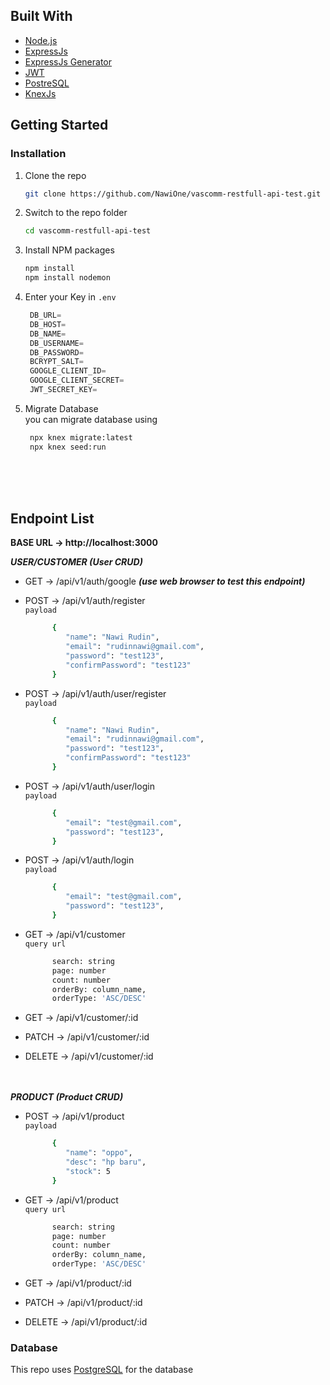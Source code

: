 ## Built With
* [Node.js][Nodejs-url]
* [ExpressJs][Express-url]
* [ExpressJs Generator][Express-generator-url]
* [JWT][Jwt-url]
* [PostreSQL][Postgresql-url]
* [KnexJs][Knex-url]


## Getting Started


### Installation


1. Clone the repo
   ```sh
   git clone https://github.com/NawiOne/vascomm-restfull-api-test.git
   ```
2. Switch to the repo folder
   ```sh
   cd vascomm-restfull-api-test
   ```
3. Install NPM packages
   ```sh
   npm install
   npm install nodemon
   ```
4. Enter your Key in `.env`
   ```js
    DB_URL=
    DB_HOST=
    DB_NAME=
    DB_USERNAME=
    DB_PASSWORD=
    BCRYPT_SALT=
    GOOGLE_CLIENT_ID=
    GOOGLE_CLIENT_SECRET=
    JWT_SECRET_KEY=
   ```
5. Migrate Database<br>
   you can migrate database using 
   ```sh
    npx knex migrate:latest
    npx knex seed:run
    ```
    <br>
    <br>
    <br>



## Endpoint List
**BASE URL -> http://localhost:3000**

***USER/CUSTOMER (User CRUD)***
 * GET -> /api/v1/auth/google  ***(use web browser to test this endpoint)***<br>

 * POST -> /api/v1/auth/register<br>
 ``payload``
   ```sh
         {
            "name": "Nawi Rudin",
            "email": "rudinnawi@gmail.com",
            "password": "test123",
            "confirmPassword": "test123"
         }
   ```

 * POST -> /api/v1/auth/user/register<br>
   ``payload``
   ```sh
         {
            "name": "Nawi Rudin",
            "email": "rudinnawi@gmail.com",
            "password": "test123",
            "confirmPassword": "test123"
         }
   ```

 * POST -> /api/v1/auth/user/login<br>
   ``payload``
   ```sh
         {
            "email": "test@gmail.com",
            "password": "test123",
         }
   ```

 * POST -> /api/v1/auth/login<br>
   ``payload``
   ```sh
         {
            "email": "test@gmail.com",
            "password": "test123",
         }
   ```

 * GET -> /api/v1/customer <br>
   ``query url``
   ```sh
         search: string
         page: number
         count: number
         orderBy: column_name,
         orderType: 'ASC/DESC'
   ```

 * GET -> /api/v1/customer/:id
 * PATCH -> /api/v1/customer/:id
 * DELETE -> /api/v1/customer/:id<br><br><br>



 ***PRODUCT (Product CRUD)***
 * POST -> /api/v1/product<br>
   ``payload``
   ```sh
         {
            "name": "oppo",
            "desc": "hp baru",
            "stock": 5
         }
   ```

 * GET -> /api/v1/product <br>
   ``query url``
   ```sh
         search: string
         page: number
         count: number
         orderBy: column_name,
         orderType: 'ASC/DESC'
   ```
 * GET -> /api/v1/product/:id
 * PATCH -> /api/v1/product/:id
 * DELETE -> /api/v1/product/:id
 


### Database
  This repo uses [PostgreSQL](https://www.postgresql.org/) for the database




[Nodejs-url]:https://nodejs.org/en
[Express-url]: https://expressjs.com/
[Express-generator-url]: https://expressjs.com/en/starter/generator.html
[Jwt-url]: https://jwt.io/
[Postgresql-url]: https://www.postgresql.org/
[Knex-url]: https://knexjs.org/
 
